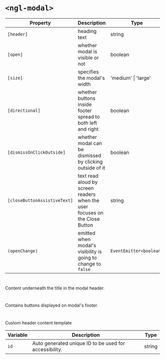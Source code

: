 # `<ngl-modal>`

| Property | Description | Type | Default |
| -------- | ----------- | ---- | ------- |
| `[header]` | heading text | string | |
| `[open]` | whether modal is visible or not | boolean | `true` |
| `[size]` | specifies the modal's width | 'medium' \| 'large' | |
| `[directional]` | whether buttons inside footer spread to both left and right | boolean | |
| `[dismissOnClickOutside]` | whether modal can be dismissed by clicking outside of it | boolean | `true` |
| `[closeButtonAssistiveText]` | text read aloud by screen readers when the user focuses on the Close Button | string | `'Close'` |
| `(openChange)` | emitted when modal's visibility is going to change to `false` | `EventEmitter<boolean>` | |

# <ng-template nglModalTagline>
  
Content underneath the title in the modal header.

# <ng-template nglModalFooter>

Contains buttons displayed on modal's footer.

# <ng-template nglModalHeader>

Custom header content template

| Variable | Description | Type |
| -------- | ----------- | ---- |
| `id` | Auto generated unique ID to be used for accessibility. | string |
